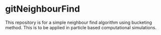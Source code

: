 # gitNeighbourFind

This repository is for a simple neighbour find algorithm using bucketing method. This is to be applied in particle based computational simulations.
